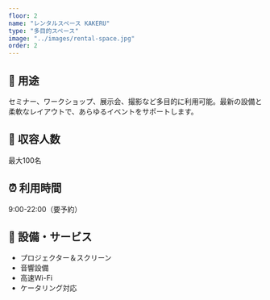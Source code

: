 ```yaml
---
floor: 2
name: "レンタルスペース KAKERU"
type: "多目的スペース"
image: "../images/rental-space.jpg"
order: 2
---
```


## 🏢 用途
セミナー、ワークショップ、展示会、撮影など多目的に利用可能。最新の設備と柔軟なレイアウトで、あらゆるイベントをサポートします。

## 👥 収容人数
最大100名

## ⏰ 利用時間
9:00-22:00（要予約）

## 🎯 設備・サービス
- プロジェクター＆スクリーン
- 音響設備
- 高速Wi-Fi
- ケータリング対応